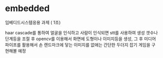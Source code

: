 # embedded
임베디드시스템응용 과제 ( 1조)


haar cascade를 통하여 얼굴을 인식하고 사람이 인식되면 stt를 사용하여 생성 갯수나 단계등을 조절 후 opencv를 이용해서 화면에 도형이나 이미지등을 생성, 그 후 미디어 파이프를 활용해서 손 랜드마크에 닿는 이미지를 없애는 간단한 두더지 잡기 게임을 구현해볼 예정

